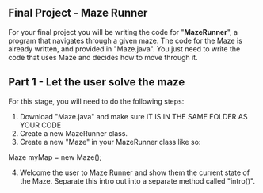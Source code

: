 ## Final Project - Maze Runner

For your final project you will be writing the code for "**MazeRunner**", a program that navigates through a given maze. The code for the Maze is already written, and provided in "Maze.java". You just need to write the code that uses Maze and decides how to move through it.

## Part 1 - Let the user solve the maze

For this stage, you will need to do the following steps:

1. Download "Maze.java" and make sure IT IS IN THE SAME FOLDER AS YOUR CODE
2. Create a new MazeRunner class.
3. Create a new "Maze" in your MazeRunner class like so:

Maze myMap = new Maze();

4. Welcome the user to Maze Runner and show them the current state of the Maze. Separate this intro out into a separate method called "intro()".
